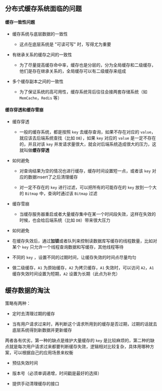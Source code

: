 ## 分布式缓存系统面临的问题

#### 缓存一致性问题

* 缓存系统与底层数据的一致性

  * 这点在底层系统是 "可读可写" 时，写得尤为重要 

* 有继承关系的缓存之间的一致性

  * 为了尽量提高缓存命中率，缓存也是分层的，分为全局缓存和二级缓存，他们是存在继承关系的，全局缓存可以有二级缓存来组成

* 多个缓存副本之间的一致性

  * 为了保证系统的高可用性，缓存系统背后往往会接两套存储系统（如 ```MemCache```，```Redis``` 等）

#### 缓存穿透和缓存雪崩

* 缓存穿透

  * 一般的缓存系统，都是按照 ```key``` 去缓存查询，如果不存在对应的 ```value```，就应该去后端系统查找（比如 ```DB```），如果 ```key``` 对应的 ```value``` 是一定不存在的，并且对该 ```key``` 并发请求量很大，就会对后端系统造成很大的压力，这就叫做**缓存穿透**
 
* 如何避免

  * 对查询结果为空的情况也进行缓存，缓存时间设置短一点，或者该 ```key``` 对应的数据insert了之后清理缓存

  * 对一定不存在的 ```key``` 进行过滤，可以把所有的可能存在的 ```key``` 放到一个大的 ```Bitmap``` 中，查询时通过该 ```Bitmap``` 过滤


* 缓存雪崩


  * 当缓存服务器重启或者大量缓存集中在某一个时间段失效，这样在失效的时候，也会给后端系统（比如 ```DB```）带来很大压力


* 如何避免


* 在缓存失效后，通过**加锁**或者队列来控制读数据库写缓存的线程数量，比如对某个 ```key``` 只允许一个线程查询数据和写缓存，其他线程等待

* 不同的 ```key``` ，设置不同的过期时间，让缓存失效的时间点尽量均匀

* 做二级缓存，```A1``` 为原始缓存，```A2``` 为拷贝缓存，```A1``` 失效时，可以访问 ```A2```，```A1``` 缓存失效时间设置为短期，```A2``` 设置为长期（此点为补充）

 
## 缓存数据的淘汰

策略有两种： 

* 定时去清理过期的缓存

* 当有用户请求过来时，再判断这个请求所用到的缓存是否过期，过期的话就去底层系统得到新数据并更新缓存

两者各有优劣，第一种的缺点是维护大量缓存的 ```key``` 是比较麻烦的，第二种的缺点就是每次用户请求过来都要判断缓存失效，逻辑相对比较复杂，具体用哪种方案，可以根据自己的应用场景来权衡
 
* 预估失效时间 

* 版本号（必须单调递增，时间戳是最好的选择）

* 提供手动清理缓存的接口










